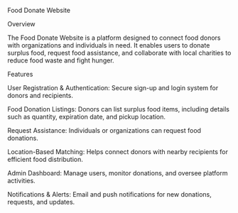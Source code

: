 Food Donate Website

Overview

The Food Donate Website is a platform designed to connect food donors with organizations and individuals in need. It enables users to donate surplus food, request food assistance, and collaborate with local charities to reduce food waste and fight hunger.

Features

User Registration & Authentication: Secure sign-up and login system for donors and recipients.

Food Donation Listings: Donors can list surplus food items, including details such as quantity, expiration date, and pickup location.

Request Assistance: Individuals or organizations can request food donations.

Location-Based Matching: Helps connect donors with nearby recipients for efficient food distribution.

Admin Dashboard: Manage users, monitor donations, and oversee platform activities.

Notifications & Alerts: Email and push notifications for new donations, requests, and updates.
